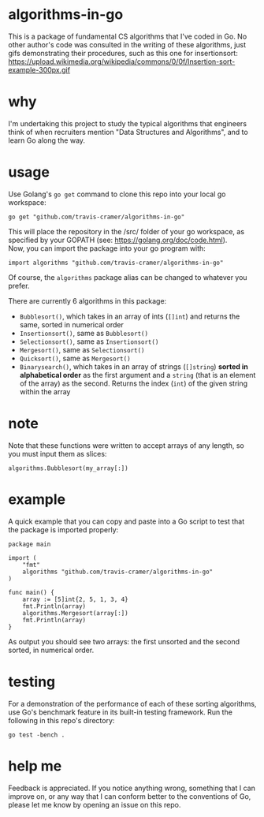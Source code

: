 # algorithms-in-go
This is a package of fundamental CS algorithms that I've coded in Go. No other author's code was consulted in the writing of 
these algorithms, just gifs demonstrating their procedures, such as this one for insertionsort:  
https://upload.wikimedia.org/wikipedia/commons/0/0f/Insertion-sort-example-300px.gif

# why
I'm undertaking this project to study the typical algorithms that engineers think of when recruiters mention "Data Structures 
and Algorithms", and to learn Go along the way.

# usage
Use Golang's `go get` command to clone this repo into your local go workspace:
```
go get "github.com/travis-cramer/algorithms-in-go"
```
This will place the repository in the /src/ folder of your go workspace, as specified by your GOPATH (see: 
https://golang.org/doc/code.html).  
Now, you can import the package into your go program with:
```
import algorithms "github.com/travis-cramer/algorithms-in-go"
```
Of course, the `algorithms` package alias can be changed to whatever you prefer.

There are currently 6 algorithms in this package:
* `Bubblesort()`, which takes in an array of ints (`[]int`) and returns the same, sorted in numerical order
* `Insertionsort()`, same as `Bubblesort()`
* `Selectionsort()`, same as `Insertionsort()`
* `Mergesort()`, same as `Selectionsort()`
* `Quicksort()`, same as `Mergesort()`
* `Binarysearch()`, which takes in an array of strings (`[]string`) **sorted in alphabetical order** as the first 
argument and a `string` (that is an element of the array) as the second. Returns the index (`int`) of the given 
string within the array

# note
Note that these functions were written to accept arrays of any length, so you must input them as slices:
```
algorithms.Bubblesort(my_array[:])
```

# example
A quick example that you can copy and paste into a Go script to test that the package is imported properly:
```
package main

import (
	"fmt"
	algorithms "github.com/travis-cramer/algorithms-in-go"
)

func main() {
	array := [5]int{2, 5, 1, 3, 4}
	fmt.Println(array)
	algorithms.Mergesort(array[:])
	fmt.Println(array)
}
```
As output you should see two arrays: the first unsorted and the second sorted, in numerical order.

# testing
For a demonstration of the performance of each of these sorting algorithms, use Go's benchmark feature in its built-in testing 
framework. Run the following in this repo's directory:
```
go test -bench .
```

# help me
Feedback is appreciated. If you notice anything wrong, something that I can improve on, or any way that I can conform 
better to the conventions of Go, please let me know by opening an issue on this repo.
